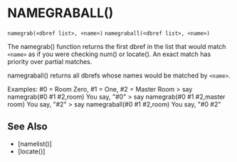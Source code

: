 # NAMEGRABALL()
`namegrab(<dbref list>, <name>)`
`namegraball(<dbref list>, <name>)`

  The namegrab() function returns the first dbref in the list that would match `<name>` as if you were checking num() or locate(). An exact match has priority over partial matches.

  namegraball() returns all dbrefs whose names would be matched by `<name>`.

  Examples: #0 = Room Zero, #1 = One, #2 = Master Room
    > say namegrab(#0 #1 #2,room)
    You say, "#0"
    > say namegrab(#0 #1 #2,master room)
    You say, "#2"
    > say namegraball(#0 #1 #2,room)
    You say, "#0 #2"


## See Also
- [namelist()]
- [locate()]

